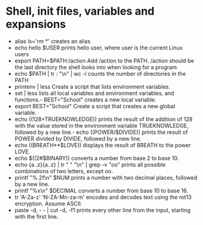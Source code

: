 # Shell, init files, variables and expansions

- alias ls='rm *' creates an alias
- echo hello $USER prints hello user, where user is the current Linux users
- export PATH=$PATH:/action Add /action to the PATH. /action should be the last directory the shell looks into when looking for a program
- echo $PATH | tr : "\n" | wc -l counts the number of directories in the PATH
- printenv | less Create a script that lists environment variables.
- set | less lists all local variables and environment variables, and functions.- BEST="School" creates a new local variable.
- export BEST="School" Create a script that creates a new global variable.
- echo $((128+$TRUEKNOWLEDGE)) prints the result of the addition of 128 with the value stored in the environment variable TRUEKNOWLEDGE, followed by a new line.- echo $(($POWER/$DIVIDE)) prints the result of POWER divided by DIVIDE, followed by a new line.
- echo $(($BREATH**$LOVE)) displays the result of BREATH to the power LOVE.
- echo $((2#$BINARY)) converts a number from base 2 to base 10.
- echo {a..z}{a..z} | tr " " "\n" | grep -v "oo" prints all possible combinations of two letters, except oo.
- printf "%.2f\n" $NUM prints a number with two decimal places, followed by a new line.
- printf "%x\n" $DECIMAL converts a number from base 10 to base 16.
- tr 'A-Za-z' 'N-ZA-Mn-za-m' encodes and decodes text using the rot13 encryption. Assume ASCII.
- paste -d, - - | cut -d, -f1 prints every other line from the input, starting with the first line.
